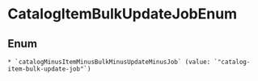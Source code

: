 
# CatalogItemBulkUpdateJobEnum

## Enum


    * `catalogMinusItemMinusBulkMinusUpdateMinusJob` (value: `"catalog-item-bulk-update-job"`)



